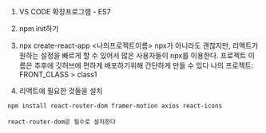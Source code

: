 1. VS CODE 확장프로그램  - ES7

2. npm init하기

3. npx create-react-app <나의프로젝트이름>
	npx가 아니라도 괜찮지만, 리액트가 원하는 설정을 빠르게 할 수 있어서 많은 사용자들이 npx를 이용한다.
	프로젝트 이름은 추후에 깃허브에 편하게 배포하기위해 간단하게 만들 수 있다
	나의 프로젝트: FRONT_CLASS > class1

4. 리액트에 필요한 것들을 설치
```bash
npm install react-router-dom framer-motion axios react-icons
```
	react-router-dom은 필수로 설치한다



